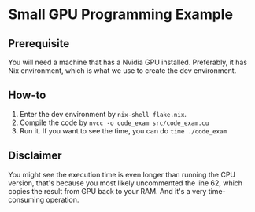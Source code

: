 # Small GPU Programming Example

## Prerequisite
You will need a machine that has a Nvidia GPU installed. Preferably, it has Nix environment, which is what we use to create the dev environment.

## How-to

1. Enter the dev environment by `nix-shell flake.nix`.
2. Compile the code by `nvcc -o code_exam src/code_exam.cu`
3. Run it. If you want to see the time, you can do `time ./code_exam`

## Disclaimer
You might see the execution time is even longer than running the CPU version, that's because you most likely uncommented the line 62, which copies the result from GPU back to your RAM. And it's a very time-consuming operation.
